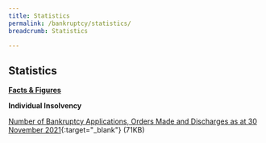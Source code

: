 ```yaml
---
title: Statistics
permalink: /bankruptcy/statistics/
breadcrumb: Statistics

---
```



Statistics
---

<u><b>Facts & Figures</b></u>

**Individual Insolvency**

[Number of Bankruptcy Applications, Orders Made and Discharges as at 30 November 2021](/files/NumberofBankruptcyApplicationsOrdersMadeandDischarges(Dec2021).pdf/){:target="_blank"} (71KB)
